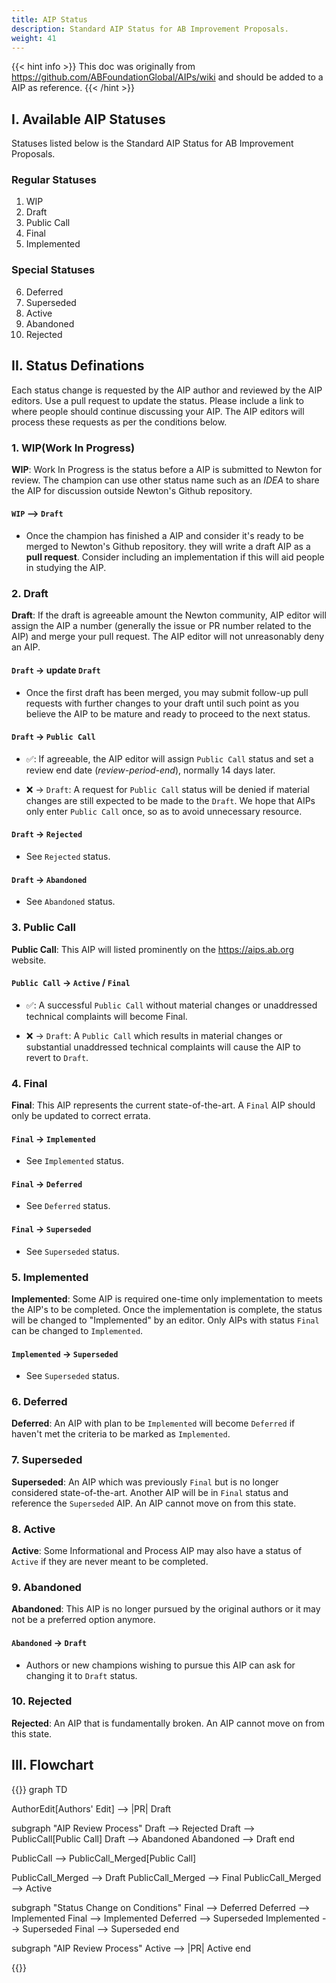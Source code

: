 ```yaml
---
title: AIP Status
description: Standard AIP Status for AB Improvement Proposals.
weight: 41
---
```


{{< hint info >}}
This doc was originally from https://github.com/ABFoundationGlobal/AIPs/wiki and should be added to a AIP as reference.
{{< /hint >}}

## I. Available AIP Statuses

Statuses listed below is the Standard AIP Status for AB Improvement Proposals.

### Regular Statuses

1. WIP
2. Draft
3. Public Call
4. Final
5. Implemented

### Special Statuses

6. Deferred
7. Superseded
8. Active
9. Abandoned
10. Rejected

## II. Status Definations

Each status change is requested by the AIP author and reviewed by the AIP editors. Use a pull request to update the status. Please include a link to where people should continue discussing your AIP. The AIP editors will process these requests as per the conditions below.

### 1. WIP(Work In Progress)

**WIP**: Work In Progress is the status before a AIP is submitted to Newton for review. The champion can use other status name such as an _IDEA_ to share the AIP for discussion outside Newton's Github repository.

#### `WIP` --> `Draft`

- Once the champion has finished a AIP and consider it's ready to be merged to Newton's Github repository. they will write a draft AIP as a **pull request**. Consider including an implementation if this will aid people in studying the AIP.

### 2. Draft

**Draft**: If the draft is agreeable amount the Newton community, AIP editor will assign the AIP a number (generally the issue or PR number related to the AIP) and merge your pull request. The AIP editor will not unreasonably deny an AIP.

#### `Draft` -> update `Draft`

- Once the first draft has been merged, you may submit follow-up pull requests with further changes to your draft until such point as you believe the AIP to be mature and ready to proceed to the next status.

#### `Draft` -> `Public Call`

- ✅: If agreeable, the AIP editor will assign `Public Call` status and set a review end date (_review-period-end_), normally 14 days later.

- ❌ -> `Draft`: A request for `Public Call` status will be denied if material changes are still expected to be made to the `Draft`. We hope that AIPs only enter `Public Call` once, so as to avoid unnecessary resource.

#### `Draft` -> `Rejected`

- See `Rejected` status.

#### `Draft` -> `Abandoned`

- See `Abandoned` status.

### 3. Public Call

**Public Call**: This AIP will listed prominently on the https://aips.ab.org website.

#### `Public Call` -> `Active` / `Final`

- ✅: A successful `Public Call` without material changes or unaddressed technical complaints will become Final.

- ❌ -> `Draft`: A `Public Call` which results in material changes or substantial unaddressed technical complaints will cause the AIP to revert to `Draft`.

### 4. Final

**Final**: This AIP represents the current state-of-the-art. A `Final` AIP should only be updated to correct errata.

#### `Final` -> `Implemented`

- See `Implemented` status.

#### `Final` -> `Deferred`

- See `Deferred` status.

#### `Final` -> `Superseded`

- See `Superseded` status.

### 5. Implemented

**Implemented**: Some AIP is required one-time only implementation to meets the AIP's to be completed. Once the implementation is complete, the status will be changed to "Implemented" by an editor. Only AIPs with status `Final` can be changed to `Implemented`.

#### `Implemented` -> `Superseded`

- See `Superseded` status.

### 6. Deferred

**Deferred**: An AIP with plan to be `Implemented` will become `Deferred` if haven't met the criteria to be marked as `Implemented`.

### 7. Superseded

**Superseded**: An AIP which was previously `Final` but is no longer considered state-of-the-art. Another AIP will be in `Final` status and reference the `Superseded` AIP. An AIP cannot move on from this state.

### 8. Active

**Active**: Some Informational and Process AIP may also have a status of `Active` if they are never meant to be completed.

### 9. Abandoned

**Abandoned**: This AIP is no longer pursued by the original authors or it may not be a preferred option anymore.

#### `Abandoned` -> `Draft`

- Authors or new champions wishing to pursue this AIP can ask for changing it to `Draft` status.

### 10. Rejected

**Rejected**: An AIP that is fundamentally broken. An AIP cannot move on from this state.

## III. Flowchart

{{<mermaid class="text-center">}}
graph TD

AuthorEdit[Authors' Edit] --> |PR| Draft

subgraph "AIP Review Process"
Draft --> Rejected
Draft --> PublicCall[Public Call]
Draft --> Abandoned
Abandoned --> Draft
end

PublicCall --> PublicCall_Merged[Public Call]

PublicCall_Merged --> Draft
PublicCall_Merged --> Final
PublicCall_Merged --> Active

subgraph "Status Change on Conditions"
Final --> Deferred
Deferred --> Implemented
Final --> Implemented
Deferred --> Superseded
Implemented --> Superseded
Final --> Superseded
end

subgraph "AIP Review Process"
Active --> |PR| Active
end

{{</mermaid >}}
